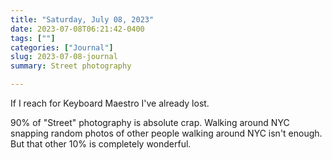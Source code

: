 ```yaml
---
title: "Saturday, July 08, 2023"
date: 2023-07-08T06:21:42-0400
tags: [""]
categories: ["Journal"]
slug: 2023-07-08-journal
summary: Street photography

---
```


If I reach for Keyboard Maestro I've already lost.

90% of "Street" photography is absolute crap. Walking around NYC snapping random photos of other people walking around NYC isn't enough. But that other 10% is completely wonderful.